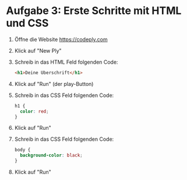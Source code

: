 # Aufgabe 3: Erste Schritte mit HTML und CSS

1. Öffne die Website https://codeply.com
2. Klick auf "New Ply"
3. Schreib in das HTML Feld folgenden Code:

   ```html
   <h1>Deine Überschrift</h1>
   ```

4. Klick auf "Run" (der play-Button)
5. Schreib in das CSS Feld folgenden Code:

   ```css
   h1 {
     color: red;
   }
   ```

6. Klick auf "Run"
7. Schreib in das CSS Feld folgenden Code:

   ```css
   body {
     background-color: black;
   }
   ```

8. Klick auf "Run"
